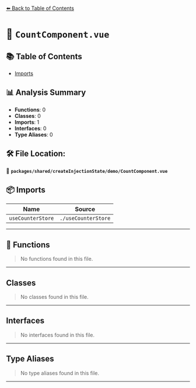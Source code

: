 [⬅️ Back to Table of Contents](../../../../index.md)

# 📄 `CountComponent.vue`

## 📚 Table of Contents

- [Imports](#imports)

## 📊 Analysis Summary

- **Functions**: 0
- **Classes**: 0
- **Imports**: 1
- **Interfaces**: 0
- **Type Aliases**: 0

## 🛠️ File Location:
📂 **`packages/shared/createInjectionState/demo/CountComponent.vue`**

## 📦 Imports

| Name | Source |
|------|--------|
| `useCounterStore` | `./useCounterStore` |


---

## 🔧 Functions

> No functions found in this file.


---

## Classes

> No classes found in this file.


---

## Interfaces

> No interfaces found in this file.


---

## Type Aliases

> No type aliases found in this file.


---